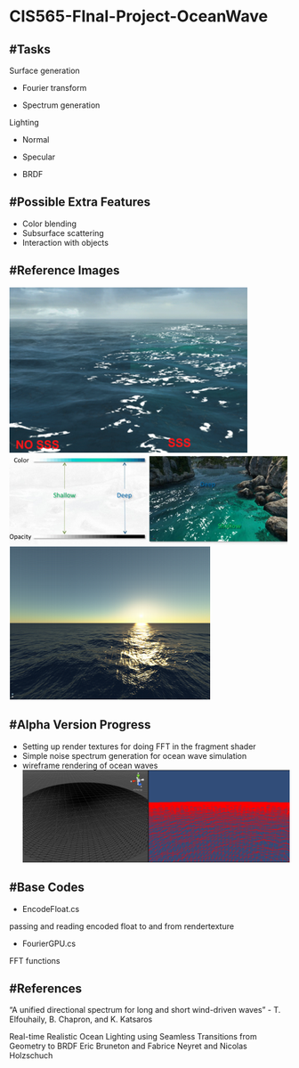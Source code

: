 CIS565-FInal-Project-OceanWave
==============================
#Tasks
------------------------------
Surface generation

* Fourier transform

* Spectrum generation

Lighting

* Normal

* Specular

* BRDF

#Possible Extra Features
------------------------------
* Color blending
* Subsurface scattering
* Interaction with objects

#Reference Images
------------------------------
![Subsurface scattering](/AlphaPresentation/sss.PNG)
![](/AlphaPresentation/height.PNG)
![](/AlphaPresentation/brdf.PNG)

#Alpha Version Progress
------------------------------
* Setting up render textures for doing FFT in the fragment shader
* Simple noise spectrum generation for ocean wave simulation
* wireframe rendering of ocean waves
![Alpha Version](/AlphaPresentation/wireframe.PNG)

#Base Codes
------------------------------
* EncodeFloat.cs

passing and reading encoded float to and from rendertexture
* FourierGPU.cs

FFT functions

#References
------------------------------
“A unified directional spectrum for long and short wind-driven waves” - T. Elfouhaily, B. Chapron, and K. Katsaros 

Real-time Realistic Ocean Lighting using Seamless Transitions from Geometry to BRDF
Eric Bruneton and Fabrice Neyret and Nicolas Holzschuch


